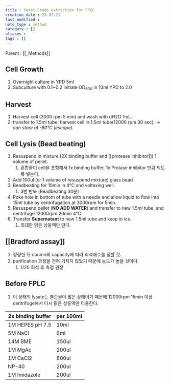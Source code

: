 ```yaml
---
title : Yeast Crude extraction for FPLC
creation_date : 23.07.21
last_modified :
note_type : method
category : []
aliases : 
tags : []
---
```


Parent : [[_Methods]]

## Cell Growth
1. Overnight culture in YPD 5ml
2. Subculture with 0.1~0.2 initiate OD<sub>600</sub> in 10ml YPD to 2.0

## Harvest
1. Harvest cell (3000 rpm 5 min) and wash with dH2O 1mL.
2. transfer to 1.5ml tube; harvest cell in 1.5ml tube(12000 rpm 30 sec). *→ can store at -80℃ (escape)*.

## Cell Lysis (Bead beating)
1. Resuspend in mixture (2X binding buffer and [[protease inhibitor]]) 1 volume of pellet.
	1. 혼합물이 cell을 포함해서 1x binding buffer, 1x Protase inhibitor 만큼 되도록 넣는다.
2. Add 100ul (or 1 volume of resuspend mixture) glass bead 
3. Beadbeating for 10min in 4℃ and voltexing well.
	1. 3번 반복 (Beadbeating 30분)
4. Poke hole in bottom of tube with a needle and allow liquid to flow into 15ml tube by centrifugation at 3000rpm for 5min.
5. Resuspend pellet (**NO ADD WATER**) and transfer to new 1.5ml tube, and centrifuge 12000rpm 20min 4℃.
6. Transfer **Supernatant** to new 1.5ml tube and keep in ice.
	1. 최대한 맑은 상등액만 딴다.

## [[Bradford assay]]
1. 정량한 뒤 coumn의 capacity에 따라 희석배수를 정할 것.
2. purification 과정을 전혀 거치지 않았기 때문에 농도가 높을 것이다.
	1. 1/20 희석 후 측정 권장

## Before FPLC
1. 이 상태의 lysate는 불순물이 많은 상태이기 때문에 12000rpm 15min 이상 centrifuge해서 다시 맑은 상등액만 이용한다.

| 2x binding buffer | per 100ml |
| ----------------- | --------- |
| 1M HEPES pH 7.5   | 10ml      |
| 5M NaCl           | 6ml       |
| 14M BME           | 150ul     |
| 1M MgAc           | 200ul     |
| 1M CaCl2          | 600ul     |
| NP-40             | 200ul     |
| 1M Imidazole      | 200ul     |